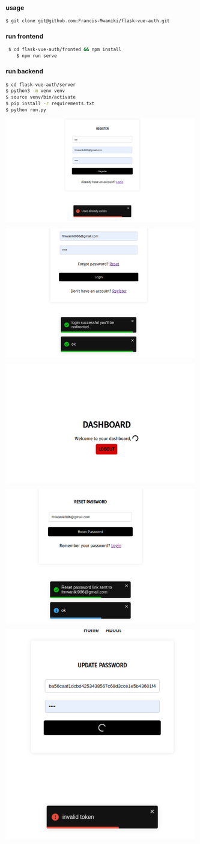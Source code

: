 ### usage
```bash
$ git clone git@github.com:Francis-Mwaniki/flask-vue-auth.git
```
### run frontend
```bash
 $ cd flask-vue-auth/fronted && npm install
    $ npm run serve
```
### run backend
```bash
$ cd flask-vue-auth/server
$ python3 -m venv venv
$ source venv/bin/activate
$ pip install -r requirements.txt
$ python run.py
```
![Register](./register.png)

![Image Description](./login.png)


![Image Description](./dashboard.png)


![Image Description](./reset.png)


![Image Description](./update.png)
